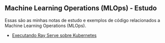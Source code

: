 ## Machine Learning Operations (MLOps) - Estudo

Essas são as minhas notas de estudo e exemplos de código relacionados a Machine Learning Operations (MLOps).

* [Executando Ray Serve sobre Kubernetes](https://github.com/lasp73/mlops-study/tree/main/ray-on-k8s)
